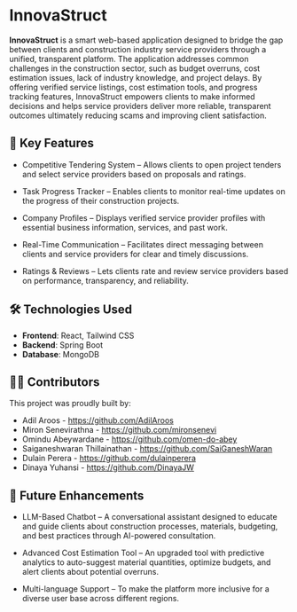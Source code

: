 # InnovaStruct

**InnovaStruct** is a smart web-based application designed to bridge the gap between clients and construction industry service providers through a unified, transparent platform. The application addresses common challenges in the construction sector, such as budget overruns, cost estimation issues, lack of industry knowledge, and project delays. By offering verified service listings, cost estimation tools, and progress tracking features, InnovaStruct empowers clients to make informed decisions and helps service providers deliver more reliable, transparent outcomes ultimately reducing scams and improving client satisfaction.

## 🚀 Key Features
- Competitive Tendering System – Allows clients to open project tenders and select service providers based on proposals and ratings.

- Task Progress Tracker – Enables clients to monitor real-time updates on the progress of their construction projects.

- Company Profiles – Displays verified service provider profiles with essential business information, services, and past work.

- Real-Time Communication – Facilitates direct messaging between clients and service providers for clear and timely discussions.

- Ratings & Reviews – Lets clients rate and review service providers based on performance, transparency, and reliability.

## 🛠️ Technologies Used
- **Frontend**: React, Tailwind CSS  
- **Backend**: Spring Boot  
- **Database**: MongoDB

## 👨‍💻 Contributors
This project was proudly built by:
- Adil Aroos - https://github.com/AdilAroos
- Miron Senevirathna - https://github.com/mironsenevi
- Omindu Abeywardane - https://github.com/omen-do-abey
- Saiganeshwaran Thillainathan - https://github.com/SaiGaneshWaran
- Dulain Perera - https://github.com/dulainperera
- Dinaya Yuhansi - https://github.com/DinayaJW
  
## 🔮 Future Enhancements
- LLM-Based Chatbot – A conversational assistant designed to educate and guide clients about construction processes, materials, budgeting, and best practices through AI-powered consultation.

- Advanced Cost Estimation Tool – An upgraded tool with predictive analytics to auto-suggest material quantities, optimize budgets, and alert clients about potential overruns.
  
- Multi-language Support – To make the platform more inclusive for a diverse user base across different regions.



